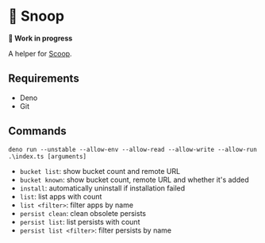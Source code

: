 # 🐶 Snoop

**🚧 Work in progress**

A helper for [Scoop](https://scoop-docs.now.sh/).

## Requirements

- Deno
- Git

## Commands

```
deno run --unstable --allow-env --allow-read --allow-write --allow-run .\index.ts [arguments]
```

- `bucket list`: show bucket count and remote URL
- `bucket known`: show bucket count, remote URL and whether it's added
- `install`: automatically uninstall if installation failed
- `list`: list apps with count
- `list <filter>`: filter apps by name
- `persist clean`: clean obsolete persists
- `persist list`: list persists with count
- `persist list <filter>`: filter persists by name
